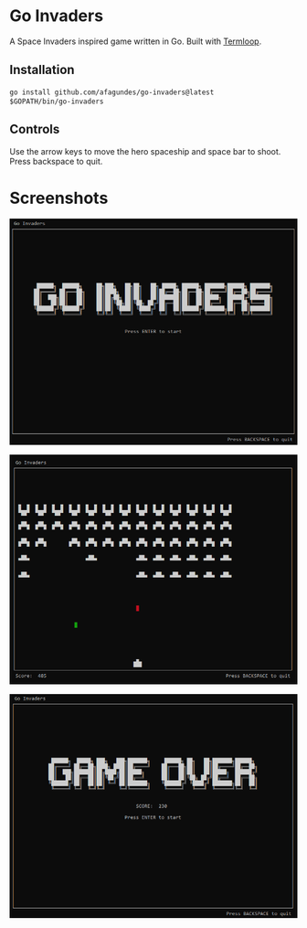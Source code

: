 # Go Invaders
A Space Invaders inspired game written in Go. Built with [Termloop](https://github.com/JoelOtter/termloop).

## Installation
```
go install github.com/afagundes/go-invaders@latest
$GOPATH/bin/go-invaders
```

## Controls
Use the arrow keys to move the hero spaceship and space bar to shoot. Press backspace to quit.

# Screenshots

![Image of title screen](https://github.com/afagundes/go-invaders/blob/main/images/title_screen.png)

![Image of game screen](https://github.com/afagundes/go-invaders/blob/main/images/running_game_screen.png)

![Image of game over screen](https://github.com/afagundes/go-invaders/blob/main/images/game_over_screen.png)
